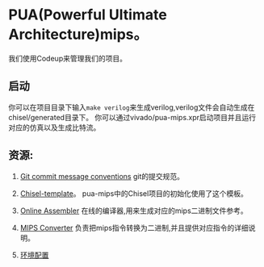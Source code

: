 # PUA(Powerful Ultimate Architecture)mips。

我们使用Codeup来管理我们的项目。

## 启动
你可以在项目目录下输入`make verilog`来生成verilog,verilog文件会自动生成在chisel/generated目录下。
你可以通过vivado/pua-mips.xpr启动项目并且运行对应的仿真以及生成比特流。

## 资源:
1. [Git commit message conventions](https://gitee.com/help/articles/4231#article-header0)
git的提交规范。

2. [Chisel-template](https://github.com/freechipsproject/chisel-template)。
pua-mips中的Chisel项目的初始化使用了这个模板。

3. [Online Assembler](https://godbolt.org/) 
在线的编译器,用来生成对应的mips二进制文件参考。

4. [MIPS Converter](https://www.eg.bucknell.edu/~csci320/mips_web/)
负责把mips指令转换为二进制,并且提供对应指令的详细说明。

5. [环境配置](https://clo91eaf.github.io/2023/04/07/%E4%BB%8E%E9%9B%B6%E5%BC%80%E5%A7%8B%E9%85%8D%E7%BD%AEWindows-vscode%E7%9A%84chisel%E7%8E%AF%E5%A2%83/)